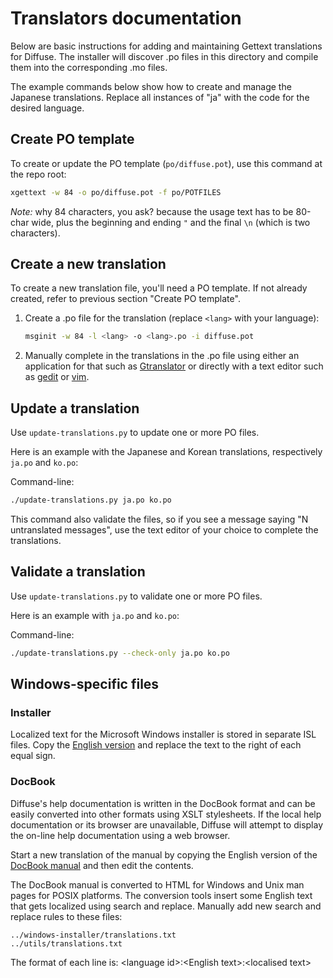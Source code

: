 # Translators documentation

Below are basic instructions for adding and maintaining Gettext translations
for Diffuse.  The installer will discover .po files in this directory and
compile them into the corresponding .mo files.

The example commands below show how to create and manage the Japanese
translations.  Replace all instances of "ja" with the code for the desired
language.

## Create PO template

To create or update the PO template (`po/diffuse.pot`), use this command at the
repo root:

```sh
xgettext -w 84 -o po/diffuse.pot -f po/POTFILES
```

_Note:_ why 84 characters, you ask? because the usage text has to be 80-char
wide, plus the beginning and ending `"` and the final `\n` (which is two
characters).

## Create a new translation

To create a new translation file, you'll need a PO template. If not already
created, refer to previous section "Create PO template".

1. Create a .po file for the translation (replace `<lang>` with your language):

   ```sh
   msginit -w 84 -l <lang> -o <lang>.po -i diffuse.pot
   ```

2. Manually complete in the translations in the .po file using either an
   application for that such as [Gtranslator][gtranslator] or directly with a
   text editor such as [gedit][gedit] or [vim][vim].

[gtranslator]: https://www.flathub.org/apps/details/org.gnome.Gtranslator
[gedit]: https://www.flathub.org/apps/details/org.gnome.gedit
[vim]: https://www.vim.org/

## Update a translation

Use `update-translations.py` to update one or more PO files.

Here is an example with the Japanese and Korean translations, respectively
`ja.po` and `ko.po`:

Command-line:

```sh
./update-translations.py ja.po ko.po
```

This command also validate the files, so if you see a message saying "N
untranslated messages", use the text editor of your choice to complete the
translations.

## Validate a translation

Use `update-translations.py` to validate one or more PO files.

Here is an example with `ja.po` and `ko.po`:

Command-line:

```sh
./update-translations.py --check-only ja.po ko.po
```

## Windows-specific files

### Installer

Localized text for the Microsoft Windows installer is stored in separate ISL
files. Copy the [English version][english-win-docs] and replace the text to the
right of each equal sign.

[english-win-docs]: ../windows-installer/en.isl

### DocBook

Diffuse's help documentation is written in the DocBook format and can be easily
converted into other formats using XSLT stylesheets. If the local help
documentation or its browser are unavailable, Diffuse will attempt to display
the on-line help documentation using a web browser.

Start a new translation of the manual by copying the English version of the
[DocBook manual][docbook-manual] and then edit the contents.

The DocBook manual is converted to HTML for Windows and Unix man pages for
POSIX platforms. The conversion tools insert some English text that gets
localized using search and replace. Manually add new search and replace rules
to these files:

```text
../windows-installer/translations.txt
../utils/translations.txt
```

The format of each line is: \<language id\>:\<English text\>:\<localised text\>

[docbook-manual]: ../data/usr/share/gnome/help/diffuse/C/diffuse.xml
